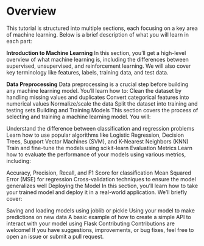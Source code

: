 # Overview
This tutorial is structured into multiple sections, each focusing on a key area of machine learning. Below is a brief description of what you will learn in each part:

**Introduction to Machine Learning**
In this section, you’ll get a high-level overview of what machine learning is, including the differences between supervised, unsupervised, and reinforcement learning. We will also cover key terminology like features, labels, training data, and test data.

**Data Preprocessing**
Data preprocessing is a crucial step before building any machine learning model. You’ll learn how to:
Clean the dataset by handling missing values and duplicates
Convert categorical features into numerical values
Normalize/scale the data
Split the dataset into training and testing sets
Building and Training Models
This section covers the process of selecting and training a machine learning model. You will:

Understand the difference between classification and regression problems
Learn how to use popular algorithms like Logistic Regression, Decision Trees, Support Vector Machines (SVM), and K-Nearest Neighbors (KNN)
Train and fine-tune the models using scikit-learn
Evaluation Metrics
Learn how to evaluate the performance of your models using various metrics, including:

Accuracy, Precision, Recall, and F1 Score for classification
Mean Squared Error (MSE) for regression
Cross-validation techniques to ensure the model generalizes well
Deploying the Model
In this section, you’ll learn how to take your trained model and deploy it in a real-world application. We’ll briefly cover:

Saving and loading models using joblib or pickle
Using your model to make predictions on new data
A basic example of how to create a simple API to interact with your model using Flask
Contributing
Contributions are welcome! If you have suggestions, improvements, or bug fixes, feel free to open an issue or submit a pull request.

